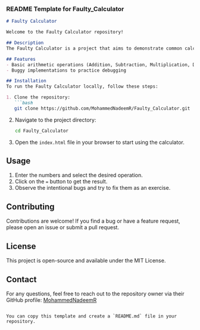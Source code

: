 
### README Template for Faulty_Calculator

```markdown
# Faulty Calculator

Welcome to the Faulty Calculator repository!

## Description
The Faulty Calculator is a project that aims to demonstrate common calculator functionalities with intentional bugs for educational purposes. This can be used to teach debugging and testing techniques.

## Features
- Basic arithmetic operations (Addition, Subtraction, Multiplication, Division)
- Buggy implementations to practice debugging

## Installation
To run the Faulty Calculator locally, follow these steps:

1. Clone the repository:
   ```bash
   git clone https://github.com/MohammedNadeemR/Faulty_Calculator.git
   ```
2. Navigate to the project directory:
   ```bash
   cd Faulty_Calculator
   ```
3. Open the `index.html` file in your browser to start using the calculator.

## Usage
1. Enter the numbers and select the desired operation.
2. Click on the `=` button to get the result.
3. Observe the intentional bugs and try to fix them as an exercise.

## Contributing
Contributions are welcome! If you find a bug or have a feature request, please open an issue or submit a pull request.

## License
This project is open-source and available under the MIT License.

## Contact
For any questions, feel free to reach out to the repository owner via their GitHub profile: [MohammedNadeemR](https://github.com/MohammedNadeemR)
```

You can copy this template and create a `README.md` file in your repository.
